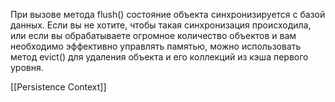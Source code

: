 При вызове метода flush() состояние объекта синхронизируется с базой данных. Если вы не хотите, чтобы такая синхронизация происходила, или если вы обрабатываете огромное количество объектов и вам необходимо эффективно управлять памятью, можно использовать метод evict() для удаления объекта и его коллекций из кэша первого уровня.

[[Persistence Context]]